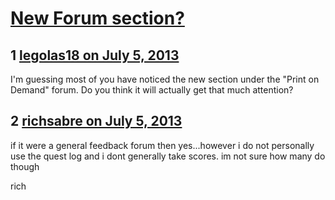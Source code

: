 # [New Forum section?](https://community.fantasyflightgames.com/topic/85833-new-forum-section/)

## 1 [legolas18 on July 5, 2013](https://community.fantasyflightgames.com/topic/85833-new-forum-section/?do=findComment&comment=808426)

I'm guessing most of you have noticed the new section under the "Print on Demand" forum. Do you think it will actually get that much attention?

## 2 [richsabre on July 5, 2013](https://community.fantasyflightgames.com/topic/85833-new-forum-section/?do=findComment&comment=808429)

if it were a general feedback forum then yes...however i do not personally use the quest log and i dont generally take scores. im not sure how many do though

rich

